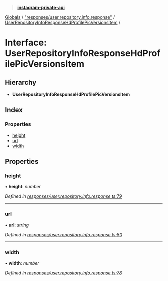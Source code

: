 > **[instagram-private-api](../README.md)**

[Globals](../README.md) / ["responses/user.repository.info.response"](../modules/_responses_user_repository_info_response_.md) / [UserRepositoryInfoResponseHdProfilePicVersionsItem](_responses_user_repository_info_response_.userrepositoryinforesponsehdprofilepicversionsitem.md) /

# Interface: UserRepositoryInfoResponseHdProfilePicVersionsItem

## Hierarchy

* **UserRepositoryInfoResponseHdProfilePicVersionsItem**

## Index

### Properties

* [height](_responses_user_repository_info_response_.userrepositoryinforesponsehdprofilepicversionsitem.md#height)
* [url](_responses_user_repository_info_response_.userrepositoryinforesponsehdprofilepicversionsitem.md#url)
* [width](_responses_user_repository_info_response_.userrepositoryinforesponsehdprofilepicversionsitem.md#width)

## Properties

###  height

• **height**: *number*

*Defined in [responses/user.repository.info.response.ts:79](https://github.com/dilame/instagram-private-api/blob/173bc62/src/responses/user.repository.info.response.ts#L79)*

___

###  url

• **url**: *string*

*Defined in [responses/user.repository.info.response.ts:80](https://github.com/dilame/instagram-private-api/blob/173bc62/src/responses/user.repository.info.response.ts#L80)*

___

###  width

• **width**: *number*

*Defined in [responses/user.repository.info.response.ts:78](https://github.com/dilame/instagram-private-api/blob/173bc62/src/responses/user.repository.info.response.ts#L78)*